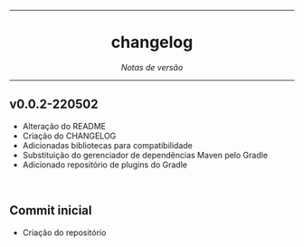 <hr>
<h1 align="center">changelog</h1>
<p align=center><i align="center">Notas de versão</i></p>

<hr>

## v0.0.2-220502

- Alteração do README
- Criação do CHANGELOG
- Adicionadas bibliotecas para compatibilidade
- Substituição do gerenciador de dependências Maven pelo Gradle
- Adicionado repositório de plugins do Gradle

<br>

## Commit inicial

- Criação do repositório
